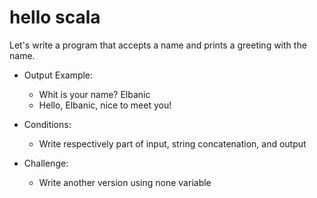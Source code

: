 # hello scala

Let's write a program that accepts a name and prints a greeting with the name.

* Output Example:
	* Whit is your name? Elbanic
	* Hello, Elbanic, nice to meet you!

* Conditions:
	* Write respectively part of input, string concatenation, and output

* Challenge:
	* Write another version using none variable
